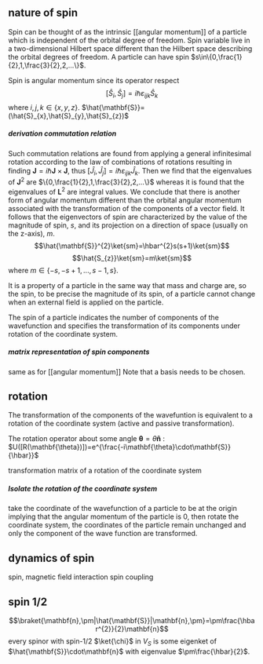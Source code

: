 ## nature of spin
Spin can be thought of as the intrinsic [[angular momentum]] of a particle which is independent of the orbital degree of freedom. Spin variable live in a two-dimensional Hilbert space different than the Hilbert space describing the orbital degrees of freedom.
A particle can have spin $s\in\{0,\frac{1}{2},1,\frac{3}{2},2,...\}$.

Spin is angular momentum since its operator respect $$[\hat{S}_{i},\hat{S}_{j}]=i\hbar\varepsilon_{ijk}\hat{S}_{k}$$
where $i,j,k\in \{x,y,z\}$.
$\hat{\mathbf{S}}=(\hat{S}_{x},\hat{S}_{y},\hat{S}_{z})$

##### derivation commutation relation
Such commutation relations are found from applying a general infinitesimal rotation according to the law of combinations of rotations resulting in finding $\mathbf{J}=i\hbar\mathbf{J}\times \mathbf{J}$, thus $[\hat{J}_{i},\hat{J}_{j}]=i\hbar\varepsilon_{ijk}\hat{J}_{k}$. Then we find that the eigenvalues of $\mathbf{J}^{2}$ are $\{0,\frac{1}{2},1,\frac{3}{2},2,...\}$ whereas it is found that the eigenvalues of $\mathbf{L}^{2}$ are integral values. We conclude that there is another form of angular momentum different than the orbital angular momentum associated with the transformation of the components of a vector field. 
It follows that the eigenvectors of spin are characterized by the value of the magnitude of spin, $s$, and its projection on a direction of space (usually on the z-axis), $m$.
$$\hat{\mathbf{S}}^{2}\ket{sm}=\hbar^{2}s(s+1)\ket{sm}$$
$$\hat{S_{z}}\ket{sm}=m\ket{sm}$$
where $m\in\{-s,-s+1,...,s-1,s\}$.

It is a property of a particle in the same way that mass and charge are, so the spin, to be precise the magnitude of its spin, of a particle cannot change when an external field is applied on the particle.



The spin of a particle indicates the number of components of the wavefunction and specifies the transformation of its components under rotation of the coordinate system.

##### matrix representation of spin components
same as for [[angular momentum]]
Note that a basis needs to be chosen.

## rotation
The transformation of the components of the wavefuntion is equivalent to a rotation of the coordinate system (active and passive transformation).

The rotation operator about some angle $\mathbf{\theta}=\theta \mathbf{\hat{n}}$ : $U([R(\mathbf{\theta})])=e^{\frac{-i\mathbf{\theta}\cdot\mathbf{S}}{\hbar}}$

transformation matrix of a rotation of the coordinate system

##### Isolate the rotation of the coordinate system
take the coordinate of the wavefunction of a particle to be at the origin implying that the angular momentum of the particle is 0, then rotate the coordinate system, the coordinates of the particle remain unchanged and only the component of the wave function are transformed.


## dynamics of spin
spin, magnetic field interaction
spin coupling

## spin 1/2

$$\braket{\mathbf{n},\pm|\hat{\mathbf{S}}|\mathbf{n},\pm}=\pm\frac{\hbar^{2}}{2}\mathbf{n}$$
every spinor with spin-1/2 $\ket{\chi}$ in $V_{S}$ is some eigenket of $\hat{\mathbf{S}}\cdot\mathbf{n}$ with eigenvalue $\pm\frac{\hbar}{2}$.
